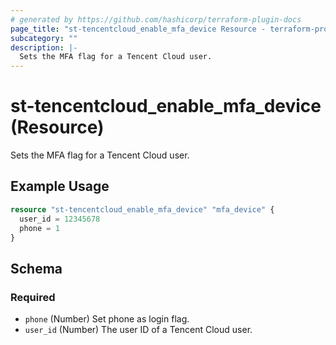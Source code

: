 ```yaml
---
# generated by https://github.com/hashicorp/terraform-plugin-docs
page_title: "st-tencentcloud_enable_mfa_device Resource - terraform-provider-st-tencentcloud"
subcategory: ""
description: |-
  Sets the MFA flag for a Tencent Cloud user.
---
```


# st-tencentcloud_enable_mfa_device (Resource)

Sets the MFA flag for a Tencent Cloud user.

## Example Usage

```terraform
resource "st-tencentcloud_enable_mfa_device" "mfa_device" {
  user_id = 12345678
  phone = 1
}
```

<!-- schema generated by tfplugindocs -->
## Schema

### Required

- `phone` (Number) Set phone as login flag.
- `user_id` (Number) The user ID of a Tencent Cloud user.


